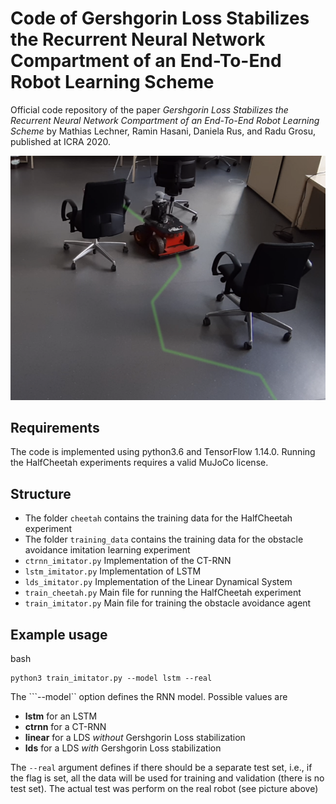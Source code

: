 # Code of Gershgorin Loss Stabilizes the Recurrent Neural Network Compartment of an End-To-End Robot Learning Scheme

Official code repository of the paper *Gershgorin Loss Stabilizes the Recurrent Neural Network Compartment of an End-To-End Robot Learning Scheme* by Mathias Lechner, Ramin Hasani, Daniela Rus, and Radu Grosu, published at ICRA 2020.

![alt](robot.png)

## Requirements

The code is implemented using python3.6 and TensorFlow 1.14.0.
Running the HalfCheetah experiments requires a valid MuJoCo license.

## Structure

- The folder ```cheetah``` contains the training data for the HalfCheetah experiment
- The folder ```training_data``` contains the training data for the obstacle avoidance imitation learning experiment
- ```ctrnn_imitator.py``` Implementation of the CT-RNN
- ```lstm_imitator.py``` Implementation of LSTM
- ```lds_imitator.py``` Implementation of the Linear Dynamical System
- ```train_cheetah.py``` Main file for running the HalfCheetah experiment
- ```train_imitator.py``` Main file for training the obstacle avoidance agent

## Example usage

bash
```
python3 train_imitator.py --model lstm --real
```

The ```--model`` option defines the RNN model. Possible values are

- **lstm** for an LSTM
- **ctrnn** for a CT-RNN
- **linear** for a LDS *without* Gershgorin Loss stabilization
- **lds** for a LDS *with* Gershgorin Loss stabilization

The ```--real``` argument defines if there should be a separate test set, i.e., 
if the flag is set, all the data will be used for training and validation (there is no test set).
The actual test was perform on the real robot (see picture above)